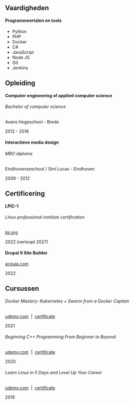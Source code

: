 Vaardigheden
------------

#### Programmeertalen en tools

*   Python
*   PHP
*   Docker
*   C#
*   JavaScript
*   Node JS
*   Git
*   Jenkins


Opleiding
---------

#### Computer engineering of applied computer science

###### Bachelor of computer science

Avans Hogeschool - Breda

2012 - 2016

#### Interactieve media design

###### MBO diploma

Eindhovenseschool / Sint Lucas - Eindhoven

2009 - 2012


Certificering
-------------

#### LPIC-1

###### Linux professional institute certification

[lpi.org](https://www.lpi.org/our-certifications/lpic-1-overview)

2022 (verloopt 2027)

#### Drupal 9 Site Builder

[acquia.com](https://certification.acquia.com/user/18196)

2022

Cursussen
---------

###### Docker Mastery: Kubernetes + Swarm from a Docker Captain

[udemy.com](https://www.udemy.com/course/docker-mastery/)  |  [certificate]({`${process.env.PUBLIC_URL}/udemy-certs/UC-19ac22fe-70fa-47bd-804c-83f3aa4ac218.jpg`})

2021

###### Beginning C++ Programming From Beginner to Beyond

[udemy.com](https://www.udemy.com/course/beginning-c-plus-plus-programming/)  |  [certificate]({`${process.env.PUBLIC_URL}/udemy-certs/UC-9f15ebd2-2a9a-489f-b8ca-7e8b175bc12f.pdf`})

2020

###### Learn Linux in 5 Days and Level Up Your Career

[udemy.com](https://www.udemy.com/course/learn-linux-in-5-days/)  |  [certificate]({`${process.env.PUBLIC_URL}/udemy-certs/UC-0BB6GYJ1.pdf`})

2019